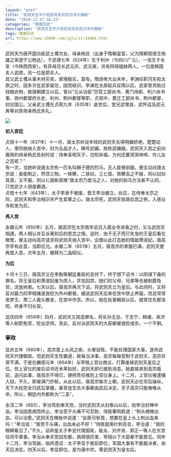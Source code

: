 ```yaml
---
layout: "post"
title: "武则天生平介绍武则天后宫沉浮大揭秘"
date: "2018-12-17 16:15"
categories: "隋唐历史"
description: "武则天生平介绍武则天后宫沉浮大揭秘"
tags: 隋唐历史
url: https://www.y5000.com/zgls/st/18068.html
---
```






武则天为唐开国功臣武士彟次女，母亲杨氏（出身于隋朝皇室，父为隋朝观德王杨雄之弟遂宁公杨达），于武德七年（624年）生于利州（今四川广元），一说生于长安（今陕西西安）。有异母兄长武元庆、武元爽，另有同母姐妹两人，一位是韩国夫人武顺，另一位是郭夫人。  
其父武士彟从事木材买卖，家境殷实，富有。隋炀帝大业末年，李渊任职河东和太原之时，因多次在武家留住，因而结识。李渊在太原起兵反隋以后，武家曾资助过钱粮衣物，故唐朝建立以后，曾以“元从功臣”历官工部尚书、黄门侍郎、判六尚书事、扬州都督府长史、利州、荆州都督等职，贞观中，累迁工部尚书、荆州都督，封应国公。父亲武士彟在贞观九年（635年）逝世后，堂兄武惟良、武怀运及武元爽等对其母亲杨氏失礼。  

![](https://img.y5000.com/uploads/allimg/170328/6-1F32Q50A6431.jpg)

**初入宫廷**

贞观十一年（637年）十一月，唐太宗听说年轻的武则天长得明媚娇艳，楚楚动人，便将她纳入宫中，封为五品才人，赐号武媚，故称武媚娘。武则天入宫之前向寡居的母亲杨氏告别时说：侍奉圣明天子，岂知非福，为何还要哭哭啼啼，作儿女之态呢？”  
有一次，当她听说唐太宗有一匹名叫狮子骢的烈马，无人能够驯服，便主动对唐太宗说：妾能制之，然须三物。一铁鞭，二铁挝，三匕首。铁鞭击之不服，则以挝挝其首，又不服，则以匕首断其喉”唐太宗乃爱马之人，对她的驯马方法甚不认同，只觉武才人很是霸道。  
贞观十七年（643年），太子李承干被废，晋王李治被立。此后，在侍奉太宗之际，武则天和李治相识并产生爱慕之心。唐太宗死，武则天依唐后宫之例，入感业寺削发为尼。

**再入宫**

永徽元年（650年）五月，唐高宗在太宗周年忌日入感业寺进香之时，又与武则天相遇，两人相认并互诉离别后的思念之情。这时，由于无子而已失宠的王皇后看在眼里，便主动向高宗请求将武则天纳入宫中，企图以此打击她的情敌萧淑妃。唐高宗早有此意，当即应允。永徽二年（651年）五月，唐高宗的孝服已满，武则天便再度入宫。次年五月，被拜为二品昭仪。

**为后**

十月十三日，唐高宗又在李勣等朝廷重臣的支持下，终于颁下诏书：以阴谋下毒的罪名，将王皇后和萧淑妃废为庶人，并加囚禁，她们的父母、兄弟等也被削爵免官，流放岭南。七天以后，唐高宗再次下诏，将武则天立为皇后。与此同时，又将反对最力的宰相褚遂良贬为外州都督。据说武则天后来在宫中禁止养猫，而且常常夜梦王、萧二人披头散发，在宫中作祟。所以，她在执掌朝政以后，就常住东都洛阳，终身不归长安。

显庆四年（659年）四月，武则天又捏造罪名，将长孙无忌、于志宁、韩瑗、来济等人削职免官，贬出京师。至此，反对派武则天的大臣都被或贬或杀，一个不剩。

###  掌政

显庆五年（660年），高宗患上头风之疾，头晕目眩，不能处理国家大事，遂命武则天代理朝政。但武则天生性霸道，故每当决事，高宗每每受制于武则天，高宗非常不满，于是在麟德元年（664年）与宰相上官仪商议，打算废掉武则天皇后之位。但上官仪的废后诏书还未草拟好，武则天即已接到消息。她直接来到高宗面前，追问此事，唐高宗不得已，便把责任推到上官仪身上。十二月，上官仪被逮捕入狱，不久，即被满门抄斩。从此以后，唐高宗每次上朝，武则天必在帘后操纵，天下大权完全归武后掌握，甚至连生杀大事都由武后决定，天子高宗只能唯唯从命，所以，朝廷内外都称为“二圣”。

永淳二年（683），李治驾到奉天宫，当时武则天从封泰山以后，劝李治封禅中岳。李治因患病而终止。李治苦于头痛不可忍耐，侍医秦鸣鹤道：“刺头微微出血，可以治愈。”武则天在帷帐中说道：“此医可斩首，想要在皇上头上刺出血来吗！”李治说：“我苦于头痛，出血未必不好！”侍医就用针刺百会，李治道：“我的眼睛看见了。”不久，诏命皇太子李显代理国政，裴炎、刘齐贤、郭正一等人在东宫任同平章事。李治从奉天宫回东都，病得很厉害，宰相以下大臣都不能晋见。同年十二月，李治驾崩，临终遗诏：太子李显于柩前即位，军国大事有不能裁决者，由天后决定。四天以后，李显即位，是为唐中宗，尊武则天为皇太后。
